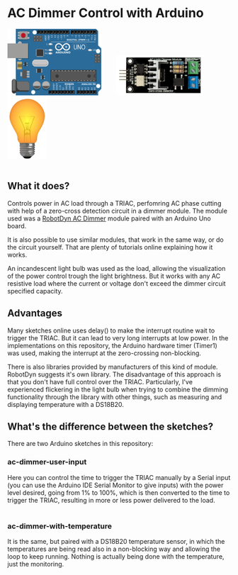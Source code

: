 # AC Dimmer Control with Arduino

<div id="images">
<img src=".readme_images/arduino_uno.png" height=150 style="margin-right: 30px">
<img src=".readme_images/ac-dimmer.png" height=90 style="margin-right: 30px">
<img src=".readme_images/light-bulb.png" height=140>
</div>
<br />

## What it does?
Controls power in AC load through a TRIAC, perfomring AC phase cutting with help of a zero-cross detection circuit in a dimmer module. The module used was a [RobotDyn AC Dimmer] module paired with an Arduino Uno board.

It is also possible to use similar modules, that work in the same way, or do the circuit yourself. That are plenty of tutorials online explaining how it works.

An incandescent light bulb was used as the load, allowing the visualization of the power control trough the light brightness. But it works with any AC resistive load where the current or voltage don't exceed the dimmer circuit specified capacity.

## Advantages
Many sketches online uses delay() to make the interrupt routine wait to trigger the TRIAC. But it can lead to very long interrupts at low power. In the implementations on this repository, the Arduino hardware timer (Timer1) was used, making the interrupt at the zero-crossing non-blocking.

There is also libraries provided by manufacturers of this kind of module. RobotDyn suggests it's own library. The disadvantage of this approach is that you don't have full control over the TRIAC. 
Particularly, I've experienced flickering in the light bulb when trying to combine the dimming functionality through the library with other things, such as measuring and displaying temperature with a DS18B20.

## What's the difference between the sketches?
There are two Arduino sketches in this repository:


### ac-dimmer-user-input
Here you can control the time to trigger the TRIAC manually by a Serial input (you can use the Arduino IDE Serial Monitor to give inputs) with the power level desired, going from 1% to 100%, which is then converted to the time to trigger the TRIAC, resulting in more or less power delivered to the load.
<br />
<br />
### ac-dimmer-with-temperature
It is the same, but paired with a DS18B20 temperature sensor, in which the temperatures are being read also in a non-blocking way and allowing the loop to keep running. Nothing is actually being done with the temperature, just the monitoring.


[RobotDyn AC Dimmer]: https://robotdyn.com/ac-light-dimmer-module-1-channel-3-3v-5v-logic-ac-50-60hz-220v-110v.html